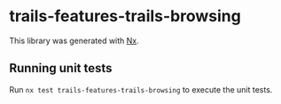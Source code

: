# trails-features-trails-browsing

This library was generated with [Nx](https://nx.dev).

## Running unit tests

Run `nx test trails-features-trails-browsing` to execute the unit tests.
